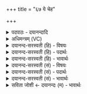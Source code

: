 +++
title = "६७ ये चेह"

+++
<details><summary>पदपाठः - दयानन्दादि</summary>

ये। च॒। इ॒ह। पि॒तरः॑। ये। च॒। न। इ॒ह। यान्। च॒। वि॒द्म। यान्। ऊँ॒ऽइत्यूँ॑। च॒। न। प्र॒वि॒द्मेति॑ प्रऽवि॒द्म। त्वम्। वे॒त्थ॒। यति॑। ते। जा॒त॒वे॒द॒ इति॑ जातऽवेदः। स्व॒धाभिः॑। य॒ज्ञम्। सुकृ॑त॒मिति॒ सुऽकृ॑तम्। जु॒ष॒स्व॒। ६७।
</details>

<details><summary>अधिमन्त्रम् (VC)</summary>

- पितरो देवता
- शङ्ख ऋषिः
- स्वराट्पङ्क्तिः
- पञ्चमः
</details>

<details><summary>दयानन्द-सरस्वती (हि) - विषयः</summary>

फिर उसी विषय को अगले मन्त्र में कहा है ॥
</details>

<details><summary>दयानन्द-सरस्वती (हि) - पदार्थः</summary>

पदार्थान्वयभाषाः -  हे (जातवेदः) नवीन तीक्ष्ण बुद्धिवाले विद्वन् ! (ये) जो (इह) यहाँ (च) ही (पितरः) पिता आदि ज्ञानी लोग हैं (च) और (ये) जो (इह) यहाँ (न) नहीं हैं (च) और हम (यान्) जिनको (विद्म) जानते (च) और (यान्) जिनको (न, प्रविद्म) नहीं जानते हैं, उन (यति) यावत् पितरों को (त्वम्) आप (वेत्थ) जानते हो (उ) और (ते) वे आप को भी जानते हैं, उनकी सेवारूप (सुकृतम्) पुण्यजनक (यज्ञम्) सत्काररूप व्यवहार को (स्वधाभिः) अन्नादि से (जुषस्व) सेवन करो ॥६७ ॥
</details>

<details><summary>दयानन्द-सरस्वती (हि) - भावार्थः</summary>

भावार्थभाषाः -  हे मनुष्यो ! जो प्रत्यक्ष वा जो अप्रत्यक्ष विद्वान् अध्यापक और उपदेशक हैं, उन सब को बुला अन्नादि से सदा सत्कार करो, जिससे आप भी सर्वत्र सत्कारयुक्त होओ ॥६७ ॥
</details>

<details><summary>दयानन्द-सरस्वती (सं) - विषयः</summary>

पुनस्तमेव विषयमाह ॥
</details>

<details><summary>दयानन्द-सरस्वती (सं) - पदार्थः</summary>

पदार्थान्वयभाषाः -  हे जातवेदः ! ये चेह पितरो ये चेह न सन्ति, वयं यांश्च विद्म यांश्च न प्रविद्म, तान् यति यावतस्त्वं वेत्थ, उ ते त्वां विदुस्तत् सेवामयं सुकृतं यज्ञं स्वधाभिर्जुषस्व ॥६७ ॥
</details>

<details><summary>दयानन्द-सरस्वती (सं) - भावार्थः</summary>

भावार्थभाषाः -  हे मनुष्याः ! ये प्रत्यक्षा वा येऽप्रत्यक्षा विद्वांसोऽध्यापका उपदेशकाश्च सन्ति, तान् सर्वानाहूयाऽन्नादिभिस्सदा सत्कुरुत, येन स्वयं सर्वत्र सत्कृता भवत ॥६७ ॥
</details>

<details><summary>सविता जोशी ← दयानन्दः (म) - भावार्थः</summary>

भावार्थभाषाः -  हे माणसांनो ! जे प्रत्यक्ष व अप्रत्यक्ष विद्वान अध्यापक व उपदेशक असतात त्या सर्वांना आमंत्रण देऊन त्यांचा अन्न इत्यादींनी सत्कार करावा. त्यामुळे तुम्हीही सर्वत्र आदरास पात्र व्हाल.
</details>
